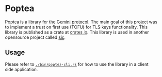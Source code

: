 # Poptea

Poptea is a library for the [Gemini protocol](https://gemini.circumlunar.space/). The main goal of this project was to implement a trust on first use (TOFU) for TLS keys functionality.
This library is published as a crate at [crates.io](https://crates.io/search?q=poptea).
This library is used in another opensource project called [sic](https://github.com/epilys/sic).

## Usage

Please refer to [`./bin/poptea-cli.rs`](bin/poptea-cli.rs) for how to use the library in a client side application.
